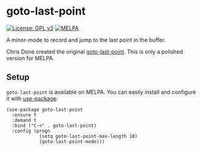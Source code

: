# goto-last-point

[![License: GPL
v3](https://img.shields.io/badge/License-GPL%20v3-blue.svg)](https://www.gnu.org/licenses/gpl-3.0) [![MELPA](https://melpa.org/packages/goto-last-point-badge.svg)](https://melpa.org/#/goto-last-point)

A minor-mode to record and jump to the last point in the buffer.

Chris Done created the original
[goto-last-point](https://github.com/chrisdone/emacs-config/blob/master/packages/goto-last-point/goto-last-point.el).
This is only a polished version for MELPA.

## Setup

`goto-last-point` is available on MELPA. You can easily install and configure it
with [use-package](https://github.com/jwiegley/use-package):

``` emacs-lisp
(use-package goto-last-point
  :ensure t
  :demand t
  :bind ("C-<" . goto-last-point)
  :config (progn
            (setq goto-last-point-max-length 10)
            (goto-last-point-mode)))
```
